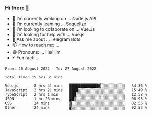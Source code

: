 ### Hi there 👋

- 🔭 I’m currently working on ... Node.js API
- 🌱 I’m currently learning ... Sequelize
- 👯 I’m looking to collaborate on ... Vue.Js
- 🤔 I’m looking for help with ... Vue.js
- 💬 Ask me about ... Telegram Bots 
- 📫 How to reach me: ... 
- 😄 Pronouns: ... He/Him
- ⚡ Fun fact: ... 


<!--START_SECTION:waka-->

```text
From: 20 August 2022 - To: 27 August 2022

Total Time: 15 hrs 39 mins

Vue.js       8 hrs 43 mins   █████████████▓░░░░░░░░░░░   54.36 %
JavaScript   2 hrs 29 mins   ████░░░░░░░░░░░░░░░░░░░░░   15.49 %
TypeScript   2 hrs 1 min     ███░░░░░░░░░░░░░░░░░░░░░░   12.58 %
JSON         1 hr 26 mins    ██▒░░░░░░░░░░░░░░░░░░░░░░   08.93 %
CSS          24 mins         ▓░░░░░░░░░░░░░░░░░░░░░░░░   02.55 %
Other        24 mins         ▓░░░░░░░░░░░░░░░░░░░░░░░░   02.53 %
```

<!--END_SECTION:waka-->

<!--
**therealstein/therealstein** is a ✨ _special_ ✨ repository because its `README.md` (this file) appears on your GitHub profile.

Here are some ideas to get you started:

- 🔭 I’m currently working on ...
- 🌱 I’m currently learning ...
- 👯 I’m looking to collaborate on ...
- 🤔 I’m looking for help with ...
- 💬 Ask me about ...
- 📫 How to reach me: ...
- 😄 Pronouns: ...
- ⚡ Fun fact: ...
-->
